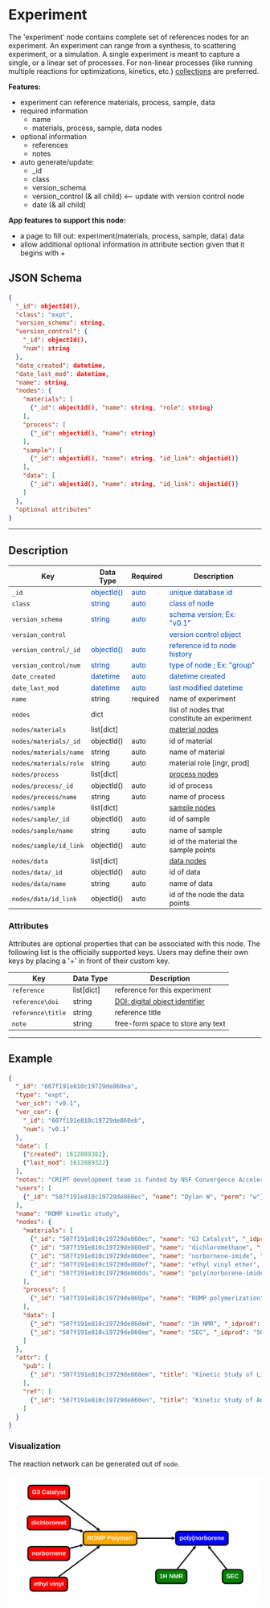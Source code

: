 # Experiment

The 'experiment' node contains complete set of references nodes for an experiment. An experiment can range from a 
synthesis, to scattering experiment, or a simulation. A single experiment is meant to capture a single, or a linear 
set of processes. For non-linear processes (like running multiple reactions for optimizations, kinetics, etc.) [collections](../data-models/Collections.md) are preferred. 

**Features:**

* experiment can reference materials, process, sample, data
* required information  
    * name
    * materials, process, sample, data nodes 
* optional information
    * references
    * notes
* auto generate/update:
    * _id
    * class
    * version_schema
    * version_control (& all child) <-- update with version control node
    * date (& all child)
  
**App features to support this node:**

* a page to fill out: experiment(materials, process, sample, data) data
* allow additional optional information in attribute section given that it begins with +


## JSON Schema

```json
{
  "_id": objectId(),
  "class": "expt",
  "version_schema": string,
  "version_control": {
    "_id": objectId(),
    "num": string
  },
  "date_created": datetime,
  "date_last_mod": datetime,
  "name": string,
  "nodes": {
    "materials": [
      {"_id": objectid(), "name": string, "role": string}
    ],
    "process": [
      {"_id": objectid(), "name": string}
    ],
    "sample": [
      {"_id": objectid(), "name": string, "id_link": objectid()}
    ],
    "data": [
      {"_id": objectid(), "name": string, "id_link": objectid()}
    ]
  },
  "optional attributes"
}
```

---

## Description

Key             |Data Type     |Required  |Description
-------------   |---------     |------    |----
`_id`                 |<span style="color:rgb(0, 72, 189)"> objectId() </span>   | <span style="color:rgb(0, 72, 189)">  auto  </span> | <span style="color:rgb(0, 72, 189)">  unique database id  </span>
`class`               |<span style="color:rgb(0, 72, 189)">  string  </span>     | <span style="color:rgb(0, 72, 189)">  auto  </span> | <span style="color:rgb(0, 72, 189)">  class of node  </span>
`version_schema`      |<span style="color:rgb(0, 72, 189)">  string  </span>     | <span style="color:rgb(0, 72, 189)">  auto  </span> | <span style="color:rgb(0, 72, 189)">  schema version; Ex: "v0.1"  </span>
`version_control`     |                                                          |                                                     | <span style="color:rgb(0, 72, 189)">  version control object  </span>
`version_control/_id` |<span style="color:rgb(0, 72, 189)">  objectId()  </span> | <span style="color:rgb(0, 72, 189)">  auto  </span> | <span style="color:rgb(0, 72, 189)">  reference id to node history  </span>
`version_control/num` |<span style="color:rgb(0, 72, 189)">  string  </span>     | <span style="color:rgb(0, 72, 189)">auto  </span>   | <span style="color:rgb(0, 72, 189)">  type of node ; Ex: "group"  </span>
`date_created`        |<span style="color:rgb(0, 72, 189)">  datetime  </span>   | <span style="color:rgb(0, 72, 189)">auto  </span>   | <span style="color:rgb(0, 72, 189)">  datetime created  </span>
`date_last_mod`       |<span style="color:rgb(0, 72, 189)">  datetime  </span>   | <span style="color:rgb(0, 72, 189)">auto  </span>   | <span style="color:rgb(0, 72, 189)">  last modified datetime  </span>
`name`                    | string        | required  | name of experiment
`nodes`                   | dict          |           | list of nodes that constitute an experiment
`nodes/materials`         | list[dict]    |           | [material nodes](../data-models/Materials_P.md)
`nodes/materials/_id`     | objectId()    | auto      | id of material
`nodes/materials/name`    | string        | auto      | name of material
`nodes/materials/role`    | string        | auto      | material role [ingr, prod]
`nodes/process`           | list[dict]    |           | [process nodes](../data-models/Process.md)
`nodes/process/_id`       | objectId()    | auto      | id of process
`nodes/process/name`      | string        | auto      | name of process
`nodes/sample`            | list[dict]    |           | [sample nodes](../data-models/Sample.md)
`nodes/sample/_id`        | objectId()    | auto      | id of sample
`nodes/sample/name`       | string        | auto      | name of sample
`nodes/sample/id_link`    | objectId()    | auto      | id of the material the sample points 
`nodes/data`              | list[dict]    |           | [data nodes](../data-models/Data.md)
`nodes/data/_id`          | objectId()    | auto      | id of data
`nodes/data/name`         | string        | auto      | name of data
`nodes/data/id_link`      | objectId()    | auto      | id of the node the data points


### Attributes

Attributes are optional properties that can be associated with this node. The following list is the officially supported
keys. Users may define their own keys by placing a '+' in front of their custom key.

Key                | Data Type      | Description
-------------      |---------       |----
`reference`        | list[dict]     | reference for this experiment
`reference\doi`    | string         | [DOI: digital object identifier](https://www.doi.org/)
`reference\title`  | string         | reference title
`note`             | string         | free-form space to store any text


---

## Example

```json
{
  "_id": "607f191e810c19729de860ea",
  "type": "expt",
  "ver_sch": "v0.1",
  "ver_con": {
    "_id": "607f191e810c19729de860eb",
    "num": "v0.1"
  },
  "date": [
    {"created": 1612889382},
    {"last_mod": 1612889322}
  ],
  "notes": "CRIPT development team is funded by NSF Convergence Accelerator.",
  "users": [
    {"_id": "507f191e810c19729de860ec", "name": "Dylan W", "perm": "w"}
  ],
  "name": "ROMP kinetic study",
  "nodes": {
    "materials": [
      {"_id": "507f191e810c19729de860ec", "name": "G3 Catalyst", "_idproc": "507f191e810c19729de860pe", "role": "ingr"},
      {"_id": "507f191e810c19729de860ed", "name": "dichloromethane", "_idproc": "507f191e810c19729de860pe", "role": "ingr"},
      {"_id": "507f191e810c19729de860ee", "name": "norbornene-imide", "_idproc": "507f191e810c19729de860pe", "role": "ingr"},
      {"_id": "507f191e810c19729de860ef", "name": "ethyl vinyl ether", "_idproc": "507f191e810c19729de860pe", "role": "ingr"},
      {"_id": "507f191e810c19729de860ds", "name": "poly(norborene-imide)", "_idproc": "507f191e810c19729de860pe", "role": "prod"}
    ],
    "process": [
      {"_id": "507f191e810c19729de860pe", "name": "ROMP polymerization", "_idout": "507f191e810c19729de860ds"}
    ],
    "data": [
      {"_id": "507f191e810c19729de860md", "name": "1H NMR", "_idprod": "507f191e810c19729de860ds", "_idprod": "507f191e810c19729de860ds"},
      {"_id": "507f191e810c19729de860me", "name": "SEC", "_idprod": "507f191e810c19729de860ds", "_idprod": "507f191e810c19729de860ds"}
    ]
  },
  "attr": {
    "pub": [
      {"_id": "507f191e810c19729de860em", "title": "Kinetic Study of Living Ring-Opening Metathesis Polymerization"}
    ],
    "ref": [
      {"_id": "507f191e810c19729de860en", "title": "Kinetic Study of Anionic Living Polymerization"}
    ]
  }
}
```

### Visualization


The reaction network can be generated out of `node`.

![Experiment_network](../img/network_experiment2.svg)